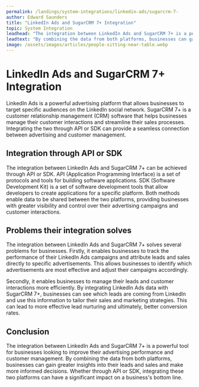 ```yaml
---
permalink: /landings/system-integrations/linkedin-ads/sugarcrm-7-
author: Edward Saunders
title: "LinkedIn Ads and SugarCRM 7+ Integration"
topic: System Integration
leadhead: "The integration between LinkedIn Ads and SugarCRM 7+ is a powerful tool for businesses looking to improve their advertising performance and customer management"
leadtext: "By combining the data from both platforms, businesses can gain greater insights into their leads and sales and make more informed decisions. Whether through API or SDK, integrating these two platforms can have a significant impact on a business's bottom line."
image: /assets/images/articles/people-sitting-near-table.webp
---
```

<div class="arttext">
  <h1>LinkedIn Ads and SugarCRM 7+ Integration</h1>

  <p>LinkedIn Ads is a powerful advertising platform that allows businesses to target specific audiences on the LinkedIn social network. SugarCRM 7+ is a customer relationship management (CRM) software that helps businesses manage their customer interactions and streamline their sales processes. Integrating the two through API or SDK can provide a seamless connection between advertising and customer management.</p>

  <h2>Integration through API or SDK</h2>

  <p>The integration between LinkedIn Ads and SugarCRM 7+ can be achieved through API or SDK. API (Application Programming Interface) is a set of protocols and tools for building software applications. SDK (Software Development Kit) is a set of software development tools that allow developers to create applications for a specific platform. Both methods enable data to be shared between the two platforms, providing businesses with greater visibility and control over their advertising campaigns and customer interactions.</p>

  <h2>Problems their integration solves</h2>

  <p>The integration between LinkedIn Ads and SugarCRM 7+ solves several problems for businesses. Firstly, it enables businesses to track the performance of their LinkedIn Ads campaigns and attribute leads and sales directly to specific advertisements. This allows businesses to identify which advertisements are most effective and adjust their campaigns accordingly.</p>

  <p>Secondly, it enables businesses to manage their leads and customer interactions more efficiently. By integrating LinkedIn Ads data with SugarCRM 7+, businesses can see which leads are coming from LinkedIn and use this information to tailor their sales and marketing strategies. This can lead to more effective lead nurturing and ultimately, better conversion rates.</p>

  <h2>Conclusion</h2>

  <p>The integration between LinkedIn Ads and SugarCRM 7+ is a powerful tool for businesses looking to improve their advertising performance and customer management. By combining the data from both platforms, businesses can gain greater insights into their leads and sales and make more informed decisions. Whether through API or SDK, integrating these two platforms can have a significant impact on a business's bottom line.</p>

</div>